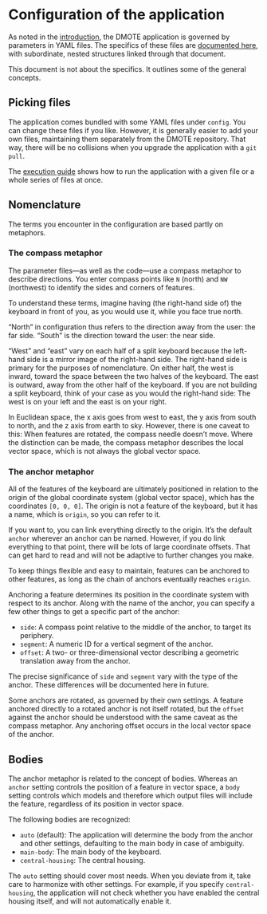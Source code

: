 # Configuration of the application

As noted in the [introduction](intro.md), the DMOTE application is governed by
parameters in YAML files. The specifics of these files are [documented
here](options-main.md), with subordinate, nested structures linked through that
document.

This document is not about the specifics. It outlines some of the general
concepts.

## Picking files

The application comes bundled with some YAML files under `config`.  You can
change these files if you like. However, it is generally easier to add your own
files, maintaining them separately from the DMOTE repository. That way, there
will be no collisions when you upgrade the application with a `git pull`.

The [execution guide](execution.md) shows how to run the application with a
given file or a whole series of files at once.

## Nomenclature

The terms you encounter in the configuration are based partly on metaphors.

### The compass metaphor

The parameter files—as well as the code—use a compass metaphor to describe
directions. You enter compass points like `N` (north) and `NW` (northwest) to
identify the sides and corners of features.

To understand these terms, imagine having (the right-hand side of) the keyboard
in front of you, as you would use it, while you face true north.

“North” in configuration thus refers to the direction away from the user: the
far side. “South” is the direction toward the user: the near side.

“West” and “east” vary on each half of a split keyboard because the left-hand
side is a mirror image of the right-hand side. The right-hand side is primary
for the purposes of nomenclature. On either half, the west is inward, toward
the space between the two halves of the keyboard. The east is outward, away
from the other half of the keyboard. If you are not building a split keyboard,
think of your case as you would the right-hand side: The west is on your left
and the east is on your right.

In Euclidean space, the x axis goes from west to east, the y axis from south to
north, and the z axis from earth to sky. However, there is one caveat to this:
When features are rotated, the compass needle doesn’t move. Where the
distinction can be made, the compass metaphor describes the local vector space,
which is not always the global vector space.

### The anchor metaphor

All of the features of the keyboard are ultimately positioned in relation to
the origin of the global coordinate system (global vector space), which has the
coordinates `[0, 0, 0]`. The origin is not a feature of the keyboard, but it
has a name, which is `origin`, so you can refer to it.

If you want to, you can link everything directly to the origin. It’s the
default `anchor` wherever an anchor can be named. However, if you do link
everything to that point, there will be lots of large coordinate offsets. That
can get hard to read and will not be adaptive to further changes you make.

To keep things flexible and easy to maintain, features can be anchored to other
features, as long as the chain of anchors eventually reaches `origin`.

Anchoring a feature determines its position in the coordinate system with
respect to its anchor. Along with the name of the anchor, you can specify a few
other things to get a specific part of the anchor:

* `side`: A compass point relative to the middle of the anchor, to target its
  periphery.
* `segment`: A numeric ID for a vertical segment of the anchor.
* `offset`: A two- or three-dimensional vector describing a geometric
  translation away from the anchor.

The precise significance of `side` and `segment` vary with the type of the
anchor. These differences will be documented here in future.

Some anchors are rotated, as governed by their own settings. A feature anchored
directly to a rotated anchor is not itself rotated, but the `offset` against
the anchor should be understood with the same caveat as the compass metaphor.
Any anchoring offset occurs in the local vector space of the anchor.

## Bodies

The anchor metaphor is related to the concept of bodies. Whereas an `anchor`
setting controls the position of a feature in vector space, a `body` setting
controls which models and therefore which output files will include the
feature, regardless of its position in vector space.

The following bodies are recognized:

* `auto` (default): The application will determine the body from the anchor and
  other settings, defaulting to the main body in case of ambiguity.
* `main-body`: The main body of the keyboard.
* `central-housing`: The central housing.

The `auto` setting should cover most needs. When you deviate from it, take care
to harmonize with other settings. For example, if you specify
`central-housing`, the application will not check whether you have enabled the
central housing itself, and will not automatically enable it.
